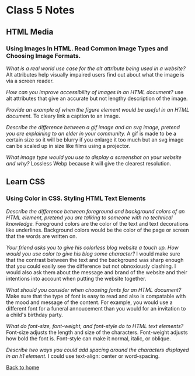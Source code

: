 # Class 5 Notes

## HTML Media
### Using Images In HTML. Read Common Image Types and Choosing Image Formats.

*What is a real world use case for the alt attribute being used in a website?*
Alt attributes help visually impaired users find out about what the image is via a screen reader.

*How can you improve accessibility of images in an HTML document?*
use alt attributes that give an accurate but not lengthy description of the image.

*Provide an example of when the figure element would be useful in an HTML document.*
To cleary link a caption to an image.

*Describe the difference between a gif image and an svg image, pretend you are explaining to an elder in your community.*
A gif is made to be a certain size so it will be blurry if you enlarge it too much but an svg image can be scaled up in size like films using a projector.

*What image type would you use to display a screenshot on your website and why?*
Lossless Webp because it will give the clearest resolution.

## Learn CSS
### Using Color in CSS. Styling HTML Text Elements

*Describe the difference between foreground and background colors of an HTML element, pretend you are talking to someone with no technical knowledge.*
Foreground colors are the color of the text and text decorations like underlines.  Background colors would be the color of the page or screen that the words are written on.

*Your friend asks you to give his colorless blog website a touch up. How would you use color to give his blog some character?*
I would make sure that the contrast between the text and the background was sharp enough that you could easily see the difference but not obnoxiously clashing.  I would also ask them about the message and brand of the website and their intentions into account when putting the website together.

*What should you consider when choosing fonts for an HTML document?*
Make sure that the type of font is easy to read and also is compatable with the mood and message of the content.  For example, you would use a different font for a funeral annoucement than you would for an invitation to a child's birthday party.

*What do font-size, font-weight, and font-style do to HTML text elements?*
Font-size adjusts the length and size of the characters.
Font-weight adjusts how bold the font is.
Font-style can make it normal, italic, or oblique.

*Describe two ways you could add spacing around the characters displayed in an h1 element.*
I could use text-align: center or word-spacing.

[Back to home](../README.md)
